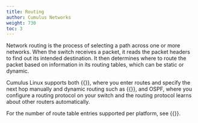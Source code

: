 ```yaml
---
title: Routing
author: Cumulus Networks
weight: 730
toc: 3
---
```

Network routing is the process of selecting a path across one or more networks. When the switch receives a packet, it reads the packet headers to find out its intended destination. It then determines where to route the packet based on information in its routing tables, which can be static or dynamic.

Cumulus Linux supports both {{<link url="Static-Routing">}}, where you enter routes and specify the next hop manually and dynamic routing such as {{<link url="Border-Gateway-Protocol-BGP" text="BGP">}}, and OSPF, where you configure a routing protocol on your switch and the routing protocol learns about other routers automatically.

For the number of route table entries supported per platform, see {{<link url="Supported-Route-Table-Entries" text="Supported Route Table Entries">}}.